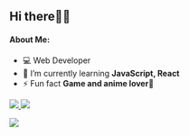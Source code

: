 ## Hi there👋🏼

<h4 align="left">About Me:</h4> 

- 💻 Web Developer
- 🌱 I’m currently learning **JavaScript, React**
- ⚡ Fun fact **Game and anime lover🎯**

 <div align="left"> 
  <a href="https://www.linkedin.com/in/edlavio/" target="_blank">
   <img src="https://img.shields.io/badge/LinkedIn-0077B5?style=for-the-badge&logo=linkedin&logoColor=white">
 </a>
 
 <a href="mailto:edlavioe@gmail.com" target="_blank">
  <img src="https://img.shields.io/badge/Gmail-D14836?style=for-the-badge&logo=gmail&logoColor=white">
 </a>
</div>

<p></p>

<div align="left">
  <a href="https://skillicons.dev">
    <img src="https://skillicons.dev/icons?i=html,css,js,sass,react,figma,linux,git" />
  </a>
</div>
